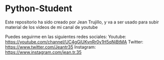 # Python-Student
Este repositorio ha sido creado por Jean Trujillo, y va a ser usado para subir material de los videos de mi canal de youtube

Puedes seguirme en las siguientes redes sociales:
Youtube: https://youtube.com/channel/UC4gGiUKynRr0y1H5qNjBtMA
Twitter: https://www.twitter.com/Jeantr35
Instagram: https://www.instagram.com/jean.tr.35
